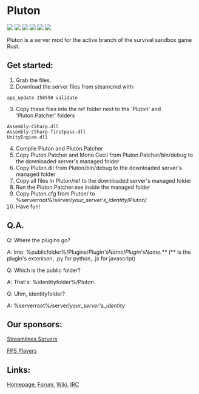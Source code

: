 Pluton
======

<a href='http://jenkins.pluton-team.org/job/Pluton/'>
  <img src='http://jenkins.pluton-team.org/buildStatus/icon?job=Pluton'></a>
<a href='https://github.com/Notulp/Pluton/blob/master/LICENSE'>
  <img src='https://img.shields.io/github/license/notulp/pluton.svg'></a>
<a href='https://github.com/Notulp/Pluton/releases/latest'>
  <img src='https://img.shields.io/github/release/notulp/pluton.svg'></a>
<a href='https://github.com/Notulp/Pluton/network'>
  <img src='https://img.shields.io/github/forks/notulp/pluton.svg'></a>
<a href='https://github.com/Notulp/Pluton/stargazers'>
  <img src='https://img.shields.io/github/stars/notulp/pluton.svg'></a>
<a href='https://github.com/Notulp/Pluton/issues'>
  <img src='https://img.shields.io/github/issues/notulp/pluton.svg'></a>

Pluton is a server mod for the active branch of the survival sandbox game Rust.

Get started:
------------
1. Grab the files.
2. Download the server files from steamcmd with:

  ```
  app_update 258550 validate
  ```
3. Copy these files into the ref folder next to the 'Pluton' and 'Pluton.Patcher' folders

  ```
  Assembly-CSharp.dll
  Assembly-CSharp-firstpass.dll
  UnityEngine.dll
  ```
4. Compile Pluton and Pluton.Patcher
5. Copy Pluton.Patcher and Mono.Cecil from Pluton.Patcher/bin/debug to the downloaded server's managed folder
6. Copy Pluton.dll from Pluton/bin/debug to the downloaded server's managed folder
7. Copy all files in Pluton/ref to the downloaded server's managed folder
8. Run the Pluton.Patcher.exe inside the managed folder
9. Copy Pluton.cfg from Pluton/ to %serverroot%/server/_your_server's_identity_/Pluton/
10. Have fun!

Q.A.
----

Q: Where the plugins go?

A: Into: %publicfolder%/Plugins/_Plugin'sName_/_Plugin'sName.**_ (** is the plugin's extenison, .py for python, .js for javascript)


Q: Which is the public folder?

A: That's: %identityfolder%/Pluton.


Q: Uhm, identityfolder?

A: %serverroot%/server/_your_server's_identity_


Our sponsors:
------------

[Streamlines Servers](http://www.streamline-servers.com)

[FPS Players](http://fpsplayers.com)

Links:
------

[Homepage](http://pluton-team.org), [Forum](http://forum.pluton-team.org), [Wiki](http://forum.pluton-team.org/wiki/index/), [IRC](http://webchat.freenode.net?channels=%23pluton)
